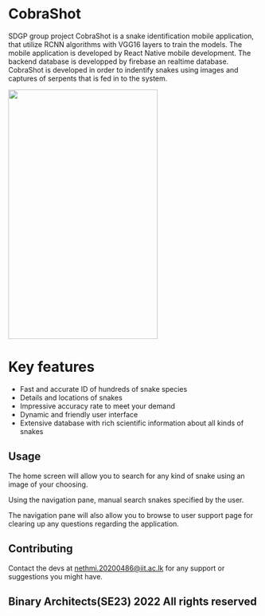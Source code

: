 # CobraShot
SDGP group project
CobraShot is a snake identification mobile application, that utilize RCNN algorithms with VGG16 layers to train the models. The mobile application is developed by React Native mobile development. The backend database is developped by firebase an realtime database.
CobraShot is developed in order to indentify snakes using images and captures of serpents that is fed in to the system.

<img src="https://user-images.githubusercontent.com/86485941/166154310-dea74770-3c29-4db1-8358-5edcc476959e.png" width="300px" height="500px">

# Key features
- Fast and accurate ID of hundreds of snake species
- Details and locations of snakes
- Impressive accuracy rate to meet your demand
- Dynamic and friendly user interface
- Extensive database with rich scientific information about all kinds of snakes

## Usage

The home screen will allow you to search for any kind of snake using an image of your choosing.

Using the navigation pane, manual search snakes specified by the user.

The navigation pane will also allow you to browse to user support page for clearing up any questions regarding the application.


## Contributing

Contact the devs at nethmi.20200486@iit.ac.lk for any support or suggestions you might have.




## Binary Architects(SE23) 2022 All rights reserved
